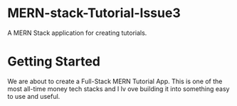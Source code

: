 # MERN-stack-Tutorial-Issue3
A MERN Stack application for creating tutorials.

# Getting Started
We are about to create a Full-Stack MERN Tutorial App. This is one of the most all-time money tech stacks and I lv ove building it into something easy to use and useful.

